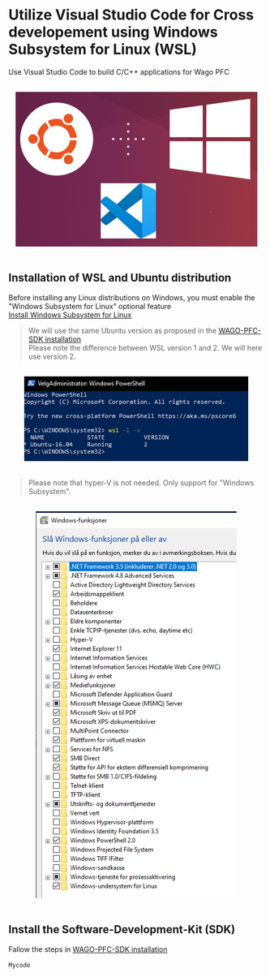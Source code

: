 # Utilize Visual Studio Code for Cross developement using Windows Subsystem for Linux (WSL)
Use Visual Studio Code to build C/C++ applications for Wago PFC

<div align="center">
   <br>
  <img src="https://github.com/Wago-Norge/UtilizeVSCodeWagoSDK/blob/master/img/VSCodeWSL.png"><br><br>
</div>



## Installation of WSL and Ubuntu distribution
Before installing any Linux distributions on Windows, you must enable the "Windows Subsystem for Linux" optional feature <br/>
[Install Windows Subsystem for Linux](https://docs.microsoft.com/en-us/windows/wsl/install-win10)

> We will use the same Ubuntu version as proposed in the [WAGO-PFC-SDK installation](https://github.com/WAGO/pfc-firmware-sdk) <br/>
> Please note the difference between WSL version 1 and 2. We will here use version 2.

<div align="center">
   <br>
  <img src="img\Powershell_wsl2.png"><br><br>
</div>

> Please note that hyper-V is not needed. Only support for "Windows Subsystem".

<div align="center">
   <br>
  <img src="img\WindowsFeaturesOnOff.png"><br><br>
</div>


## Install the Software-Development-Kit (SDK) 
Fallow the steps in [WAGO-PFC-SDK installation](https://github.com/WAGO/pfc-firmware-sdk) <br/> 


```
Mycode
```


















